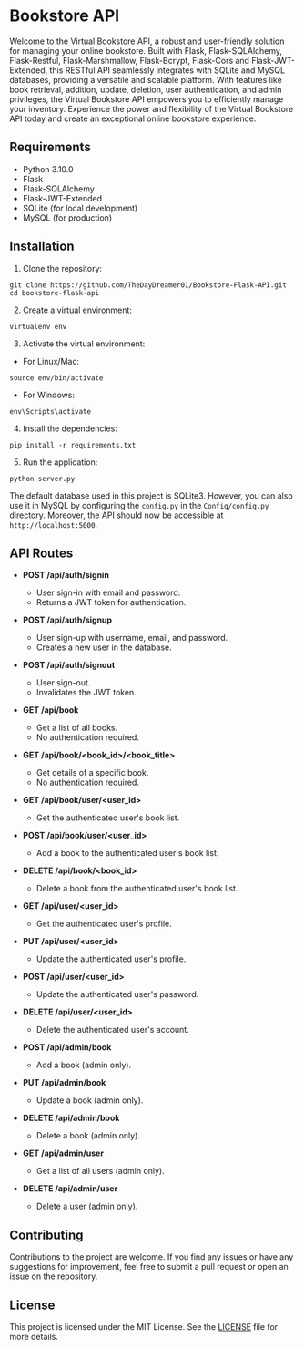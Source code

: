 # Bookstore API

Welcome to the Virtual Bookstore API, a robust and user-friendly solution for managing your online bookstore. Built with Flask, Flask-SQLAlchemy, Flask-Restful, Flask-Marshmallow, Flask-Bcrypt, Flask-Cors and Flask-JWT-Extended, this RESTful API seamlessly integrates with SQLite and MySQL databases, providing a versatile and scalable platform. With features like book retrieval, addition, update, deletion, user authentication, and admin privileges, the Virtual Bookstore API empowers you to efficiently manage your inventory. Experience the power and flexibility of the Virtual Bookstore API today and create an exceptional online bookstore experience.

## Requirements

- Python 3.10.0
- Flask
- Flask-SQLAlchemy
- Flask-JWT-Extended
- SQLite (for local development)
- MySQL (for production)

## Installation

1. Clone the repository:

```
git clone https://github.com/TheDayDreamer01/Bookstore-Flask-API.git
cd bookstore-flask-api
```

2. Create a virtual environment:

```
virtualenv env
```

3. Activate the virtual environment:

- For Linux/Mac:

```
source env/bin/activate
```

- For Windows:

```
env\Scripts\activate
```

4. Install the dependencies:

```
pip install -r requirements.txt
```

5. Run the application:

```
python server.py
```

The default database used in this project is SQLite3. However, you can also use it in MySQL by configuring the `config.py` in the `Config/config.py` directory. Moreover, the API should now be accessible at `http://localhost:5000`.


## API Routes

- **POST /api/auth/signin**
  - User sign-in with email and password.
  - Returns a JWT token for authentication.

- **POST /api/auth/signup**
  - User sign-up with username, email, and password.
  - Creates a new user in the database.

- **POST /api/auth/signout**
  - User sign-out.
  - Invalidates the JWT token.

- **GET /api/book**
  - Get a list of all books.
  - No authentication required.

- **GET /api/book/<book_id>/<book_title>**
  - Get details of a specific book.
  - No authentication required.

- **GET /api/book/user/<user_id>**
  - Get the authenticated user's book list.

- **POST /api/book/user/<user_id>**
  - Add a book to the authenticated user's book list.

- **DELETE /api/book/<book_id>**
  - Delete a book from the authenticated user's book list.

- **GET /api/user/<user_id>**
  - Get the authenticated user's profile.

- **PUT /api/user/<user_id>**
  - Update the authenticated user's profile.

- **POST /api/user/<user_id>**
  - Update the authenticated user's password.

- **DELETE /api/user/<user_id>**
  - Delete the authenticated user's account.

- **POST /api/admin/book**
  - Add a book (admin only).

- **PUT /api/admin/book**
  - Update a book (admin only).

- **DELETE /api/admin/book**
  - Delete a book (admin only).

- **GET /api/admin/user**
  - Get a list of all users (admin only).

- **DELETE /api/admin/user**
  - Delete a user (admin only).

## Contributing

Contributions to the project are welcome. If you find any issues or have any suggestions for improvement, feel free to submit a pull request or open an issue on the repository.

## License

This project is licensed under the MIT License. See the [LICENSE](LICENSE) file for more details.

